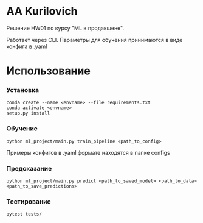 # AA Kurilovich

Решение HW01 по курсу "ML в продакшене".

Работает через CLI. Параметры для обучения принимаются в виде конфига в .yaml

# Использование

### Установка
~~~
conda create --name <envname> --file requirements.txt
conda activate <envname>
setup.py install
~~~
### Обучение
~~~
python ml_project/main.py train_pipeline <path_to_config>
~~~

Примеры конфигов в .yaml формате находятся в папке configs
### Предсказание
~~~
python ml_project/main.py predict <path_to_saved_model> <path_to_data> <path_to_save_predictions>
~~~
### Тестирование
~~~
pytest tests/
~~~
